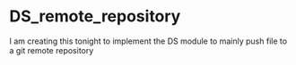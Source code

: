 # DS_remote_repository
I am creating this tonight to implement the DS module to mainly push file to a git remote repository 
